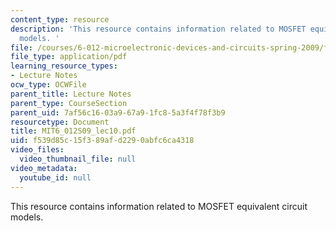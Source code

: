 ```yaml
---
content_type: resource
description: 'This resource contains information related to MOSFET equivalent circuit
  models. '
file: /courses/6-012-microelectronic-devices-and-circuits-spring-2009/f539d85c15f389afd2290abfc6ca4318_MIT6_012S09_lec10.pdf
file_type: application/pdf
learning_resource_types:
- Lecture Notes
ocw_type: OCWFile
parent_title: Lecture Notes
parent_type: CourseSection
parent_uid: 7af56c16-03a9-67a9-1fc8-5a3f4f78f3b9
resourcetype: Document
title: MIT6_012S09_lec10.pdf
uid: f539d85c-15f3-89af-d229-0abfc6ca4318
video_files:
  video_thumbnail_file: null
video_metadata:
  youtube_id: null
---
```

This resource contains information related to MOSFET equivalent circuit models. 

